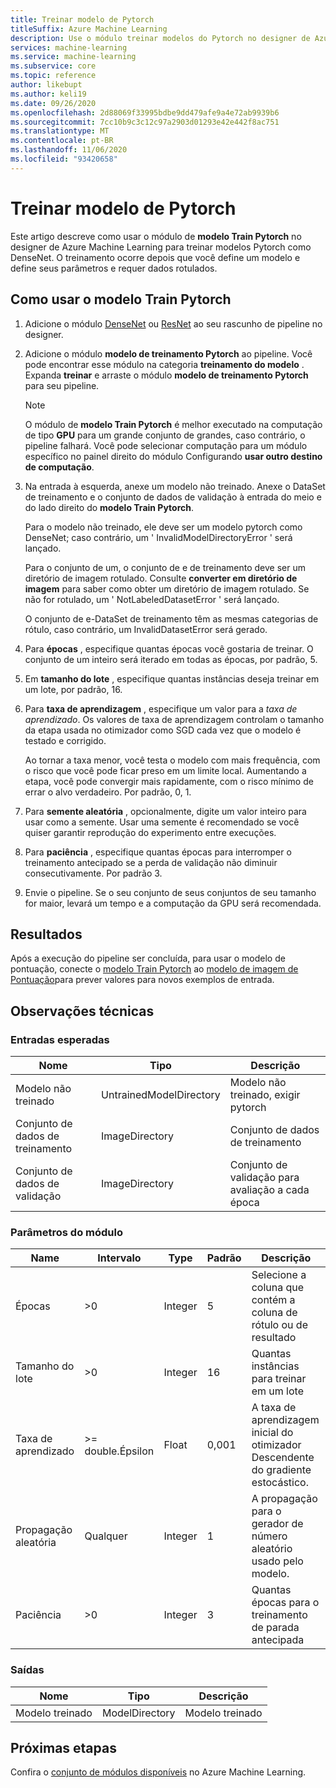 ```yaml
---
title: Treinar modelo de Pytorch
titleSuffix: Azure Machine Learning
description: Use o módulo treinar modelos do Pytorch no designer de Azure Machine Learning para treinar modelos do zero ou ajustar os modelos existentes.
services: machine-learning
ms.service: machine-learning
ms.subservice: core
ms.topic: reference
author: likebupt
ms.author: keli19
ms.date: 09/26/2020
ms.openlocfilehash: 2d88069f33995bdbe9dd479afe9a4e72ab9939b6
ms.sourcegitcommit: 7cc10b9c3c12c97a2903d01293e42e442f8ac751
ms.translationtype: MT
ms.contentlocale: pt-BR
ms.lasthandoff: 11/06/2020
ms.locfileid: "93420658"
---
```

# <a name="train-pytorch-model"></a>Treinar modelo de Pytorch

Este artigo descreve como usar o módulo de **modelo Train Pytorch** no designer de Azure Machine Learning para treinar modelos Pytorch como DenseNet. O treinamento ocorre depois que você define um modelo e define seus parâmetros e requer dados rotulados. 

## <a name="how-to-use-train-pytorch-model"></a>Como usar o modelo Train Pytorch 

1. Adicione o módulo [DenseNet](densenet.md) ou [ResNet](resnet.md) ao seu rascunho de pipeline no designer.

2. Adicione o módulo **modelo de treinamento Pytorch** ao pipeline. Você pode encontrar esse módulo na categoria **treinamento do modelo** . Expanda **treinar** e arraste o módulo **modelo de treinamento Pytorch** para seu pipeline.

   > [!NOTE]
   > O módulo de **modelo Train Pytorch** é melhor executado na computação de tipo **GPU** para um grande conjunto de grandes, caso contrário, o pipeline falhará. Você pode selecionar computação para um módulo específico no painel direito do módulo Configurando **usar outro destino de computação**.

3.  Na entrada à esquerda, anexe um modelo não treinado. Anexe o DataSet de treinamento e o conjunto de dados de validação à entrada do meio e do lado direito do **modelo Train Pytorch**.

    Para o modelo não treinado, ele deve ser um modelo pytorch como DenseNet; caso contrário, um ' InvalidModelDirectoryError ' será lançado.

    Para o conjunto de um, o conjunto de e de treinamento deve ser um diretório de imagem rotulado. Consulte **converter em diretório de imagem** para saber como obter um diretório de imagem rotulado. Se não for rotulado, um ' NotLabeledDatasetError ' será lançado.

    O conjunto de e-DataSet de treinamento têm as mesmas categorias de rótulo, caso contrário, um InvalidDatasetError será gerado.

4.  Para **épocas** , especifique quantas épocas você gostaria de treinar. O conjunto de um inteiro será iterado em todas as épocas, por padrão, 5.

5.  Em **tamanho do lote** , especifique quantas instâncias deseja treinar em um lote, por padrão, 16.

6.  Para **taxa de aprendizagem** , especifique um valor para a *taxa de aprendizado*. Os valores de taxa de aprendizagem controlam o tamanho da etapa usada no otimizador como SGD cada vez que o modelo é testado e corrigido.

    Ao tornar a taxa menor, você testa o modelo com mais frequência, com o risco que você pode ficar preso em um limite local. Aumentando a etapa, você pode convergir mais rapidamente, com o risco mínimo de errar o alvo verdadeiro. Por padrão, 0, 1.

7.  Para **semente aleatória** , opcionalmente, digite um valor inteiro para usar como a semente. Usar uma semente é recomendado se você quiser garantir reprodução do experimento entre execuções.

8.  Para **paciência** , especifique quantas épocas para interromper o treinamento antecipado se a perda de validação não diminuir consecutivamente. Por padrão 3.

9.  Envie o pipeline. Se o seu conjunto de seus conjuntos de seu tamanho for maior, levará um tempo e a computação da GPU será recomendada.

## <a name="results"></a>Resultados

Após a execução do pipeline ser concluída, para usar o modelo de pontuação, conecte o [modelo Train Pytorch](train-pytorch-model.md) ao [modelo de imagem de Pontuação](score-image-model.md)para prever valores para novos exemplos de entrada.

## <a name="technical-notes"></a>Observações técnicas
###  <a name="expected-inputs"></a>Entradas esperadas  

| Nome               | Tipo                    | Descrição                              |
| ------------------ | ----------------------- | ---------------------------------------- |
| Modelo não treinado    | UntrainedModelDirectory | Modelo não treinado, exigir pytorch         |
| Conjunto de dados de treinamento   | ImageDirectory          | Conjunto de dados de treinamento                         |
| Conjunto de dados de validação | ImageDirectory          | Conjunto de validação para avaliação a cada época |

###  <a name="module-parameters"></a>Parâmetros do módulo  

| Name          | Intervalo            | Type    | Padrão | Descrição                              |
| ------------- | ---------------- | ------- | ------- | ---------------------------------------- |
| Épocas        | >0               | Integer | 5       | Selecione a coluna que contém a coluna de rótulo ou de resultado |
| Tamanho do lote    | >0               | Integer | 16      | Quantas instâncias para treinar em um lote   |
| Taxa de aprendizado | >= double.Épsilon | Float   | 0,001   | A taxa de aprendizagem inicial do otimizador Descendente do gradiente estocástico. |
| Propagação aleatória   | Qualquer              | Integer | 1       | A propagação para o gerador de número aleatório usado pelo modelo. |
| Paciência      | >0               | Integer | 3       | Quantas épocas para o treinamento de parada antecipada   |

###  <a name="outputs"></a>Saídas  

| Nome          | Tipo           | Descrição   |
| ------------- | -------------- | ------------- |
| Modelo treinado | ModelDirectory | Modelo treinado |

## <a name="next-steps"></a>Próximas etapas

Confira o [conjunto de módulos disponíveis](module-reference.md) no Azure Machine Learning. 



